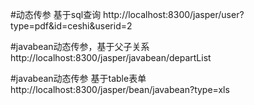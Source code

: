 


#动态传参 基于sql查询
http://localhost:8300/jasper/user?type=pdf&id=ceshi&userid=2

#javabean动态传参，基于父子关系 
http://localhost:8300/jasper/javabean/departList

#javabean动态传参 基于table表单
http://localhost:8300/jasper/bean/javabean?type=xls